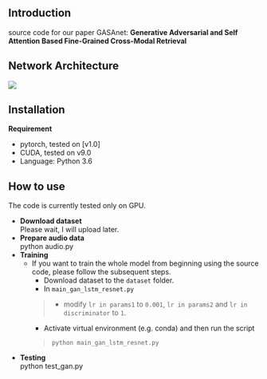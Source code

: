 ## Introduction
source code for our paper GASAnet: **Generative Adversarial and Self Attention Based Fine-Grained Cross-Modal Retrieval**
## Network Architecture
![](https://github.com/gasanet/GASA/blob/master/gan.jpg)
## Installation
**Requirement**  
* pytorch, tested on [v1.0]  
* CUDA, tested on v9.0  
* Language: Python 3.6
## How to use
The code is currently tested only on GPU.
* **Download dataset**  
Please wait, I will upload later.
* **Prepare audio data**  
python audio.py
* **Training**  
  * If you want to train the whole model from beginning using the source code, please follow the subsequent steps.
    * Download dataset to the ```dataset``` folder.
    * In ```main_gan_lstm_resnet.py```  
    >* modify ```lr in params1``` to ```0.001```, ```lr in params2``` and ```lr in discriminator``` to ```1```.  
    * Activate virtual environment (e.g. conda) and then run the script  
    >```python main_gan_lstm_resnet.py```
* **Testing**  
python test_gan.py

